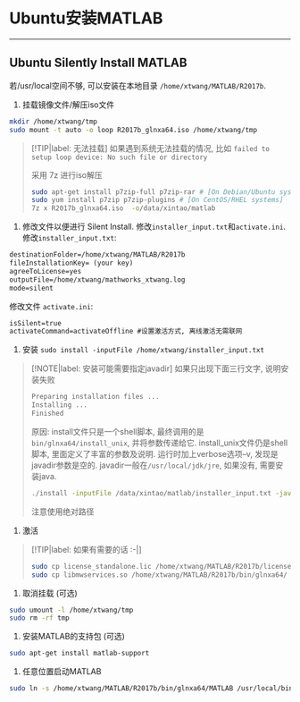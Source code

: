 # Ubuntu安装MATLAB
<!-- toc -->
-----

## Ubuntu Silently Install MATLAB

若/usr/local空间不够, 可以安装在本地目录 `/home/xtwang/MATLAB/R2017b`.

1. 挂载镜像文件/解压iso文件
```bash
mkdir /home/xtwang/tmp
sudo mount -t auto -o loop R2017b_glnxa64.iso /home/xtwang/tmp
```
> [!TIP|label: 无法挂载]
> 如果遇到系统无法挂载的情况, 比如 `failed to setup loop device: No such file or directory`
>
> 采用 7z 进行iso解压
>```bash
> sudo apt-get install p7zip-full p7zip-rar # [On Debian/Ubuntu systems]
> sudo yum install p7zip p7zip-plugins # [On CentOS/RHEL systems]
> 7z x R2017b_glnxa64.iso  -o/data/xintao/matlab
> ```

1. 修改文件以便进行 Silent Install. 修改`installer_input.txt`和`activate.ini`.<br>
修改`installer_input.txt`:
```txt
destinationFolder=/home/xtwang/MATLAB/R2017b
fileInstallationKey= (your key)
agreeToLicense=yes
outputFile=/home/xtwang/mathworks_xtwang.log
mode=silent
```
修改文件 `activate.ini`:
```txt
isSilent=true
activateCommand=activateOffline #设置激活方式, 离线激活无需联网
```

1. 安装 `sudo install -inputFile /home/xtwang/installer_input.txt`
> [!NOTE|label: 安装可能需要指定javadir]
> 如果只出现下面三行文字, 说明安装失败
> ```txt
> Preparing installation files ...
> Installing ...
> Finished
> ```
> 原因: install文件只是一个shell脚本, 最终调用的是`bin/glnxa64/install_unix`, 并将参数传递给它.
> install_unix文件仍是shell脚本, 里面定义了丰富的参数及说明. 运行时加上verbose选项–v, 发现是javadir参数是空的.
> javadir一般在`/usr/local/jdk/jre`, 如果没有, 需要安装java.
> ```bash
> ./install -inputFile /data/xintao/matlab/installer_input.txt -javadir /usr/local/jdk/jre
> ```
> 注意使用绝对路径

1. 激活
> [!TIP|label: 如果有需要的话 :-|]
> ```bash
> sudo cp license_standalone.lic /home/xtwang/MATLAB/R2017b/licenses/
> sudo cp libmwservices.so /home/xtwang/MATLAB/R2017b/bin/glnxa64/
> ```
1. 取消挂载 (可选)
```bash
sudo umount -l /home/xtwang/tmp
sudo rm -rf tmp
```
1. 安装MATLAB的支持包 (可选)
```bash
sudo apt-get install matlab-support
```
1. 任意位置启动MATLAB
```bash
sudo ln -s /home/xtwang/MATLAB/R2017b/bin/glnxa64/MATLAB /usr/local/bin/matlab
```
